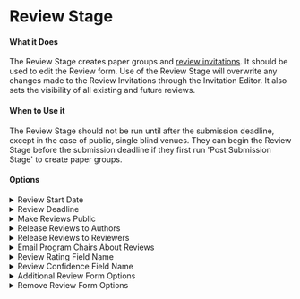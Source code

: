 # Review Stage

#### What it Does&#x20;

The Review Stage creates paper groups and [review invitations](../default-forms/default-review-form.md). It should be used to edit the Review form. Use of the Review Stage will overwrite any changes made to the Review Invitations through the Invitation Editor. It also sets the visibility of all existing and future reviews.&#x20;

#### When to Use it

The Review Stage should not be run until after the submission deadline, except in the case of public, single blind venues. They can begin the Review Stage before the submission deadline if they first run 'Post Submission Stage' to create paper groups.&#x20;

#### Options

<details>

<summary>Review Start Date</summary>

* When Review Invitations will open for Reviewers, in GMT
* Optional
* Defaults to now

</details>

<details>

<summary>Review Deadline</summary>

* When Review Invitations will close for Reviewers, in GMT
* Required

</details>

<details>

<summary>Make Reviews Public</summary>

* If yes, sets the readers of existing and future reviews to 'everyone'.&#x20;
* Required&#x20;
* Will not work if submissions are not public

</details>

<details>

<summary>Release Reviews to Authors</summary>

* If yes, sets the readers of existing and future reviews to include paper authors.&#x20;
* Required&#x20;
* Will not work if 'Make Reviews Public' is selected while submissions are not public

</details>

<details>

<summary>Release Reviews to Reviewers</summary>

* Sets the visibility of existing and future reviews.&#x20;
* Required

</details>

<details>

<summary>Email Program Chairs About Reviews</summary>

* Determines if PCs will be notified of future review submissions.
* Required

</details>

<details>

<summary>Review Rating Field Name</summary>

* Determines which field should be used to calculate the average "rating" on the PC console. You should enter a field that has been added via "Additional Review Form Options".&#x20;
* The selected field should have options that follow the format "number: description". For example, "1: Very poor".&#x20;
* Required
* Defaults to "rating"

</details>

<details>

<summary>Review Confidence Field Name</summary>

* Determines which field should be used to calculate the average "confidence" on the PC console. You should enter a field that has been added via "Additional Review Form Options".&#x20;
* The selected field should have options that follow the format "number: description". For example, "1: Not confident".&#x20;
* Required
* Defaults to "confidence"

</details>

<details>

<summary>Additional Review Form Options </summary>

* Adds or overwrites fields to the Review Form. Expects valid JSON surrounded by a single pair of curly braces {}. Read more about the accepted field types [here](../accepted-field-types.md).&#x20;
* Optional&#x20;
* Defaults to [default Review Form](../default-forms/default-review-form.md).

</details>

<details>

<summary>Remove Review Form Options</summary>

* Removes fields from the Review form. Expects a comma separated list of field names in lowercase.
* Optional&#x20;
* Defaults to [default Review Form](../default-forms/default-review-form.md).

</details>
